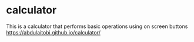 # calculator
This is a calculator that performs basic operations using on screen buttons
https://abdulaitobi.github.io/calculator/
